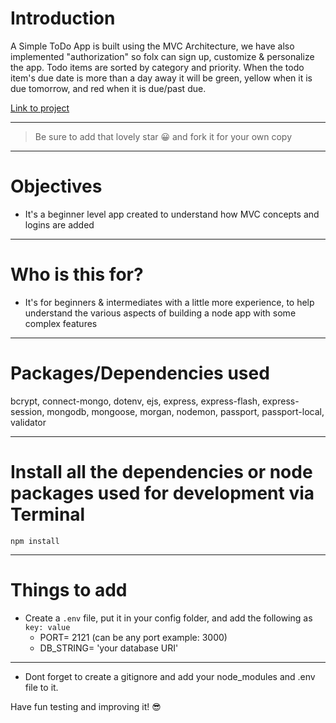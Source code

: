 # Introduction

A Simple ToDo App is built using the MVC Architecture, we have also implemented "authorization" so folx can sign up, customize & personalize the app. Todo items are sorted by category and priority. When the todo item's due date is more than a day away it will be green, yellow when it is due tomorrow, and red when it is due/past due.

[Link to project](https://todo-mvc-auth-local-1-4-1.herokuapp.com/) 

---

> Be sure to add that lovely star 😀 and fork it for your own copy

---

# Objectives

- It's a beginner level app created to understand how MVC concepts and logins are added

---

# Who is this for? 

- It's for beginners & intermediates with a little more experience, to help understand the various aspects of building a node app with some complex features

---

# Packages/Dependencies used 

bcrypt, connect-mongo, dotenv, ejs, express, express-flash, express-session, mongodb, mongoose, morgan, nodemon, passport, passport-local, validator

---

# Install all the dependencies or node packages used for development via Terminal

`npm install` 

---

# Things to add

- Create a `.env` file, put it in your config folder, and add the following as `key: value` 
  - PORT= 2121 (can be any port example: 3000) 
  - DB_STRING= 'your database URI' 
 ---
 
  - Dont forget to create a gitignore and add your node_modules and .env file to it.

 Have fun testing and improving it! 😎


